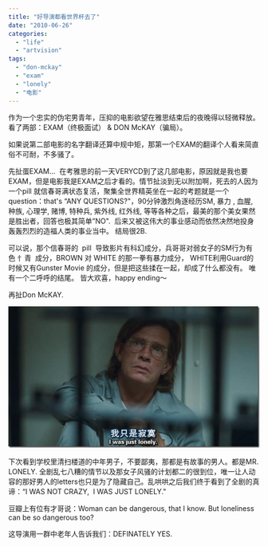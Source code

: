 ```yaml
---
title: "好导演都看世界杯去了"
date: "2010-06-26"
categories: 
  - "life"
  - "artvision"
tags: 
  - "don-mckay"
  - "exam"
  - "lonely"
  - "电影"
---
```


作为一个忠实的伪宅男青年，压抑的电影欲望在雅思结束后的夜晚得以轻微释放。看了两部：EXAM（终极面试） & DON McKAY（骗局）。

如果说第二部电影的名字翻译还算中规中矩，那第一个EXAM的翻译个人看来简直俗不可耐，不多骚了。

先扯蛋EXAM...  在考雅思的前一天VERYCD到了这几部电影，原因就是我也要EXAM，但是电影我是EXAM之后才看的。情节扯淡到无以附加啊，死去的人因为一个pill 就信春哥满状态复活，聚集全世界精英坐在一起的考题就是一个question：that's “ANY QUESTIONS?"，90分钟激烈角逐经历SM, 暴力 , 血腥, 种族, 心理学, 赌博, 特种兵, 紫外线, 红外线, 等等各种之后，最美的那个美女果然是胜出者，回答也极其简单”NO".  后来又被这伟大的事业感动而依然决然地投身轰轰烈烈的造福人类的事业当中。 结局很2B.

可以说，那个信春哥的  pill  导致影片有科幻成分，兵哥哥对弱女子的SM行为有 色 忄青  成分，BROWN 对 WHITE 的那一拳有暴力成分， WHITE利用Guard的时候又有Gunster Movie 的成分，但是把这些揉在一起，却成了什么都没有。 唯有一个二呼呼的结尾。 皆大欢喜，happy ending～

再扯Don McKAY.

![骗局.Don.McKay.20[20100627-0120310]](images/Don.McKay_.20201006270120310_thumb.jpg "骗局.Don.McKay.20[20100627-0120310]")

下次看到学校里清扫楼道的中年男子，不要鄙夷，那都是有故事的男人。都是MR. LONELY. 全剧乱七八糟的情节以及那女子风骚的计划都二的很到位，唯一让人动容的那好男人的letters也只是为了隐藏自己。乱哄哄之后我们终于看到了全剧的真谛：“I WAS NOT CRAZY,  I WAS JUST LONELY."

豆瓣上有位有才哥说：Woman can be dangerous, that I know. But loneliness can be so dangerous too?

这导演用一群中老年人告诉我们：DEFINATELY YES.
